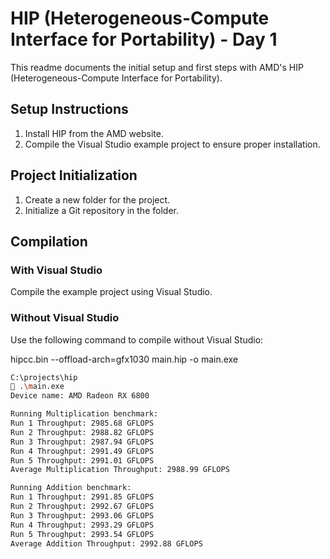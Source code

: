 # HIP (Heterogeneous-Compute Interface for Portability) - Day 1

This readme documents the initial setup and first steps with AMD's HIP (Heterogeneous-Compute Interface for Portability).

## Setup Instructions

1. Install HIP from the AMD website.
2. Compile the Visual Studio example project to ensure proper installation.

## Project Initialization

1. Create a new folder for the project.
2. Initialize a Git repository in the folder.

## Compilation

### With Visual Studio
Compile the example project using Visual Studio.

### Without Visual Studio
Use the following command to compile without Visual Studio:


hipcc.bin --offload-arch=gfx1030 main.hip -o main.exe

```bash
C:\projects\hip
 .\main.exe
Device name: AMD Radeon RX 6800

Running Multiplication benchmark:
Run 1 Throughput: 2985.68 GFLOPS
Run 2 Throughput: 2988.82 GFLOPS
Run 3 Throughput: 2987.94 GFLOPS
Run 4 Throughput: 2991.49 GFLOPS
Run 5 Throughput: 2991.01 GFLOPS
Average Multiplication Throughput: 2988.99 GFLOPS

Running Addition benchmark:
Run 1 Throughput: 2991.85 GFLOPS
Run 2 Throughput: 2992.67 GFLOPS
Run 3 Throughput: 2993.06 GFLOPS
Run 4 Throughput: 2993.29 GFLOPS
Run 5 Throughput: 2993.54 GFLOPS
Average Addition Throughput: 2992.88 GFLOPS
```

